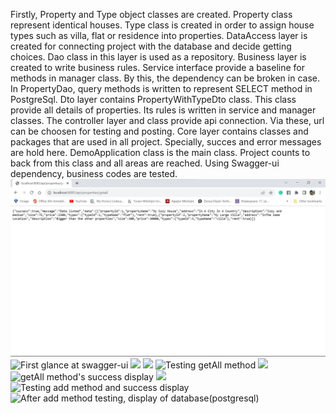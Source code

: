 Firstly, Property and Type object classes are created. 
Property class represent identical houses.
Type class is created in order to assign house types such as villa, flat or residence into properties.
DataAccess layer is created for connecting project with the database and decide getting choices. Dao class in this layer is used as a repository.
Business layer is created to write business rules.
Service interface provide a baseline for methods in manager class. By this, the dependency can be broken in case.
In PropertyDao, query methods is written to represent SELECT method in PostgreSql.
Dto layer contains PropertyWithTypeDto class. This class provide all details of properties. Its rules is written in service and manager classes.
The controller layer and class provide api connection. Via these, url can be choosen for testing and posting.
Core layer contains classes and packages that are used in all project. Specially, succes and error messages are hold here.
DemoApplication class is the main class. Project counts to back from this class and all areas are reached.
Using Swagger-ui dependency, business codes are tested.  
![Looking database w/o swagger on localhost:8085](./ImagesForReadme/2.jpg)
![First glance at swagger-ui](github.com/BCemreD/RealEstateDemo/blob/main/demo/ImagesForReadme/3.jpg)
![](github.com/BCemreD/RealEstateDemo/blob/main/demo/ImagesForReadme/4.jpg)
![](github.com/BCemreD/RealEstateDemo/blob/main/demo/ImagesForReadme/5.jpg)
![Testing getAll method](github.com/BCemreD/RealEstateDemo/blob/main/demo/ImagesForReadme/6.jpg)
![](github.com/BCemreD/RealEstateDemo/blob/main/demo/ImagesForReadme/7.jpg)
![getAll method's success display](github.com/BCemreD/RealEstateDemo/blob/main/demo/ImagesForReadme/8.jpg)
![](github.com/BCemreD/RealEstateDemo/blob/main/demo/ImagesForReadme/9.jpg)
![Testing add method and success display](github.com/BCemreD/RealEstateDemo/blob/main/demo/ImagesForReadme/10.jpg)
![After add method testing, display of database(postgresql)](github.com/BCemreD/RealEstateDemo/blob/main/demo/ImagesForReadme/11.jpg)


